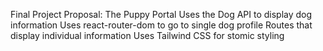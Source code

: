 Final Project Proposal:
The Puppy Portal
    Uses the Dog API to display dog information
    Uses react-router-dom to go to single dog profile   Routes that display individual information
    Uses Tailwind CSS for stomic styling